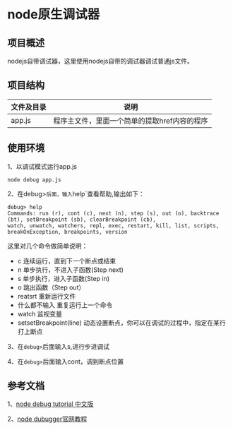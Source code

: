 # node原生调试器

## 项目概述

nodejs自带调试器，这里使用nodejs自带的调试器调试普通js文件。

## 项目结构

|文件及目录|说明|
|---|---|
|app.js|程序主文件，里面一个简单的提取href内容的程序|

## 使用环境

1、以调试模式运行app.js

```text
node debug app.js
```

2、在debug>`后面，输入`help`查看帮助,输出如下：

```text
debug> help
Commands: run (r), cont (c), next (n), step (s), out (o), backtrace (bt), setBreakpoint (sb), clearBreakpoint (cb),
watch, unwatch, watchers, repl, exec, restart, kill, list, scripts, breakOnException, breakpoints, version

```
这里对几个命令做简单说明：

 - c 连续运行，直到下一个断点或结束
 - n 单步执行，不进入子函数(Step next)
 - s 单步执行，进入子函数(Step in)
 - o 跳出函数（Step out）
 - reatsrt 重新运行文件
 - 什么都不输入 重复运行上一个命令
 - watch 监视变量
 - setsetBreakpoint(line) 动态设置断点，你可以在调试的过程中，指定在某行打上断点
 

3、在`debug>`后面输入s,进行步进调试

4、在`debug>`后面输入cont，调到断点位置

## 参考文档

1、[node debug tutorial 中文版](http://i5ting.github.io/node-debug-tutorial/#1)

2、[node dubugger官网教程](https://nodejs.org/api/debugger.html)